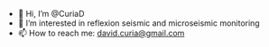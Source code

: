 - 👋 Hi, I’m @CuriaD
- 👀 I’m interested in reflexion seismic and microseismic monitoring
- 📫 How to reach me: david.curia@gmail.com
<!---
CuriaD/CuriaD is a ✨ special ✨ repository because its `README.md` (this file) appears on your GitHub profile.
You can click the Preview link to take a look at your changes.
--->
